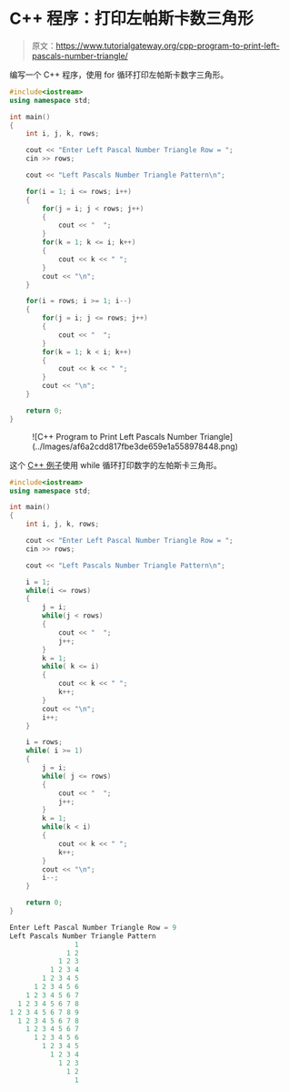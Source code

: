 # C++ 程序：打印左帕斯卡数三角形

> 原文：<https://www.tutorialgateway.org/cpp-program-to-print-left-pascals-number-triangle/>

编写一个 C++ 程序，使用 for 循环打印左帕斯卡数字三角形。

```cpp
#include<iostream>
using namespace std;

int main()
{
	int i, j, k, rows;

    cout << "Enter Left Pascal Number Triangle Row = ";
    cin >> rows;

    cout << "Left Pascals Number Triangle Pattern\n"; 

    for(i = 1; i <= rows; i++)
    {
    	for(j = i; j < rows; j++)
		{
            cout << "  ";
        }
        for(k = 1; k <= i; k++)
        {
            cout << k << " ";
        }
        cout << "\n";
    }	

    for(i = rows; i >= 1; i--)
    {
    	for(j = i; j <= rows; j++)
		{
            cout << "  ";
        }
        for(k = 1; k < i; k++)
        {
            cout << k << " ";
        }
        cout << "\n";
    }

 	return 0;
}
```

<figure class="wp-block-image size-large">![C++ Program to Print Left Pascals Number Triangle](../Images/af6a2cdd817fbe3de659e1a558978448.png)</figure>

这个 [C++ 例子](https://www.tutorialgateway.org/cpp-programs/)使用 while 循环打印数字的左帕斯卡三角形。

```cpp
#include<iostream>
using namespace std;

int main()
{
	int i, j, k, rows;

    cout << "Enter Left Pascal Number Triangle Row = ";
    cin >> rows;

    cout << "Left Pascals Number Triangle Pattern\n"; 

    i = 1; 
    while(i <= rows)
    {
        j = i;
    	while(j < rows)
		{
            cout << "  ";
            j++;
        }
        k = 1;
        while( k <= i)
        {
            cout << k << " ";
            k++;
        }
        cout << "\n";
        i++;
    }	

    i = rows;
    while( i >= 1)
    {
        j = i;
    	while( j <= rows)
		{
            cout << "  ";
            j++;
        }
        k = 1;
        while(k < i)
        {
            cout << k << " ";
            k++;
        }
        cout << "\n";
        i--;
    }

 	return 0;
}
```

```cpp
Enter Left Pascal Number Triangle Row = 9
Left Pascals Number Triangle Pattern
                1 
              1 2 
            1 2 3 
          1 2 3 4 
        1 2 3 4 5 
      1 2 3 4 5 6 
    1 2 3 4 5 6 7 
  1 2 3 4 5 6 7 8 
1 2 3 4 5 6 7 8 9 
  1 2 3 4 5 6 7 8 
    1 2 3 4 5 6 7 
      1 2 3 4 5 6 
        1 2 3 4 5 
          1 2 3 4 
            1 2 3 
              1 2 
                1
```